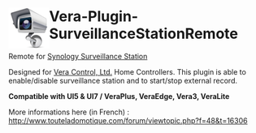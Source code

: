 # <img align="left" src="media/surveillancestationremote_logo.png"> Vera-Plugin-SurveillanceStationRemote

Remote for [Synology Surveillance Station](https://www.synology.com/en-uk/surveillance/)

Designed for [Vera Control, Ltd.](http://getvera.com/) Home Controllers. This plugin is able to enable/disable surveillance station and to start/stop external record.

**Compatible with UI5 & UI7 / VeraPlus, VeraEdge, Vera3, VeraLite**

More informations here (in French) : http://www.touteladomotique.com/forum/viewtopic.php?f=48&t=16306
